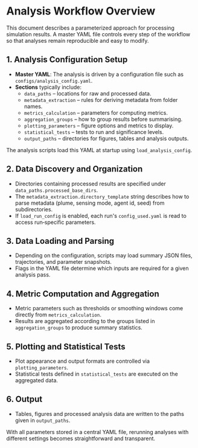 # Analysis Workflow Overview

This document describes a parameterized approach for processing simulation results. A master YAML file controls every step of the workflow so that analyses remain reproducible and easy to modify.

## 1. Analysis Configuration Setup
- **Master YAML**: The analysis is driven by a configuration file such as `configs/analysis_config.yaml`.
- **Sections** typically include:
  - `data_paths` – locations for raw and processed data.
  - `metadata_extraction` – rules for deriving metadata from folder names.
  - `metrics_calculation` – parameters for computing metrics.
  - `aggregation_groups` – how to group results before summarising.
  - `plotting_parameters` – figure options and metrics to display.
  - `statistical_tests` – tests to run and significance levels.
  - `output_paths` – directories for figures, tables and analysis outputs.

The analysis scripts load this YAML at startup using `load_analysis_config`.

## 2. Data Discovery and Organization
- Directories containing processed results are specified under `data_paths.processed_base_dirs`.
- The `metadata_extraction.directory_template` string describes how to parse metadata (plume, sensing mode, agent id, seed) from subdirectories.
- If `load_run_config` is enabled, each run's `config_used.yaml` is read to access run‑specific parameters.

## 3. Data Loading and Parsing
- Depending on the configuration, scripts may load summary JSON files, trajectories, and parameter snapshots.
- Flags in the YAML file determine which inputs are required for a given analysis pass.

## 4. Metric Computation and Aggregation
- Metric parameters such as thresholds or smoothing windows come directly from `metrics_calculation`.
- Results are aggregated according to the groups listed in `aggregation_groups` to produce summary statistics.

## 5. Plotting and Statistical Tests
- Plot appearance and output formats are controlled via `plotting_parameters`.
- Statistical tests defined in `statistical_tests` are executed on the aggregated data.

## 6. Output
- Tables, figures and processed analysis data are written to the paths given in `output_paths`.

With all parameters stored in a central YAML file, rerunning analyses with different settings becomes straightforward and transparent.

